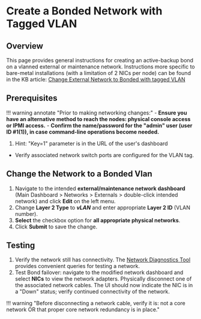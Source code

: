 
# Create a Bonded Network with Tagged VLAN

## Overview

This page provides general instructions for creating an active-backup bond on a vlanned external or maintenance network. Instructions more specific to bare-metal installations (with a limitation of 2 NICs per node) can be found in the KB article: [Change External Network to Bonded with tagged VLAN](/knowledge-base/change-external-vlan-to-bonded)

## Prerequisites

!!! warning annotate "Prior to making networking changes:"
    - **Ensure you have an alternative method to reach the nodes: physical console access or IPMI access.**
    - **Confirm the name/password for the "admin" user (user ID #1(1)), in case command-line operations become needed.**

1. Hint: "Key=1" parameter is in the URL of the user's dashboard

- Verify associated network switch ports are configured for the VLAN tag.

## Change the Network to a Bonded Vlan

1. Navigate to the intended **external/maintenance network dashboard** (Main Dashboard > Networks > Externals > double-click intended network) and click **Edit** on the left menu.  
2. Change **Layer 2 Type** to ***vLAN*** and enter appropriate **Layer 2 ID** (VLAN number).
3. **Select** the checkbox option for **all appropriate physical networks**.
4. Click **Submit** to save the change.
  
## Testing

1. Verify the network still has connectivity.  The [Network Diagnostics Tool](/product-guide/netdiagnostics) provides convenient queries for testing a network.
2. Test Bond failover: navigate to the modified network dashboard and select **NICs** to view the network adapters. Physically disconnect one of the associated network cables. The UI should now indicate the NIC is in a "Down" status; verify continued connectivity of the network.

!!! warning "Before disconnecting a network cable, verify it is: not a core network OR that proper core network redundancy is in place."
